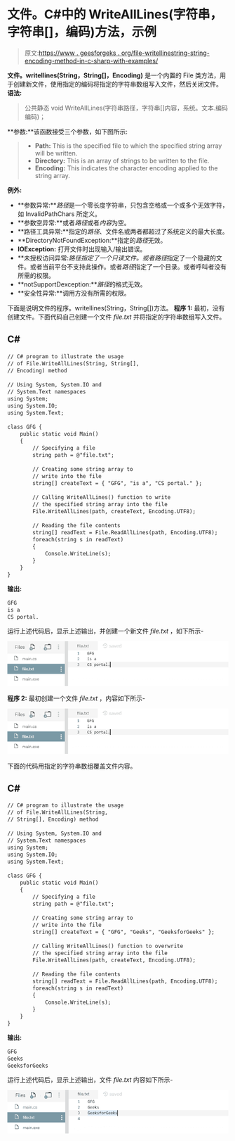 # 文件。C#中的 WriteAllLines(字符串，字符串[]，编码)方法，示例

> 原文:[https://www . geesforgeks . org/file-writellinestring-string-encoding-method-in-c-sharp-with-examples/](https://www.geeksforgeeks.org/file-writealllinesstring-string-encoding-method-in-c-sharp-with-examples/)

**文件。writellines(String，String[]，Encoding)** 是一个内置的 File 类方法，用于创建新文件，使用指定的编码将指定的字符串数组写入文件，然后关闭文件。
**语法:**

> 公共静态 void WriteAllLines(字符串路径，字符串[]内容，系统。文本.编码编码)；

**参数:**该函数接受三个参数，如下图所示:

> *   **Path:** This is the specified file to which the specified string array will be written.
> *   **Directory:** This is an array of strings to be written to the file.
> *   **Encoding:** This indicates the character encoding applied to the string array.

**例外:**

*   **参数异常:***路径*是一个零长度字符串，只包含空格或一个或多个无效字符，如 InvalidPathChars 所定义。
*   **参数空异常:**或者*路径*或者*内容*为空。
*   **路径工具异常:**指定的*路径*、文件名或两者都超过了系统定义的最大长度。
*   **DirectoryNotFoundException:**指定的*路径*无效。
*   **IOException:** 打开文件时出现输入/输出错误。
*   **未授权访问异常:***路径*指定了一个只读文件。或者*路径*指定了一个隐藏的文件。或者当前平台不支持此操作。或者*路径*指定了一个目录。或者呼叫者没有所需的权限。
*   **notSupportDexception:***路径*的格式无效。
*   **安全性异常:**调用方没有所需的权限。

下面是说明文件的程序。writellines(String，String[])方法。
**程序 1:** 最初，没有创建文件。下面代码自己创建一个文件 *file.txt* 并将指定的字符串数组写入文件。

## C#

```
// C# program to illustrate the usage
// of File.WriteAllLines(String, String[], 
// Encoding) method

// Using System, System.IO and
// System.Text namespaces
using System;
using System.IO;
using System.Text;

class GFG {
    public static void Main()
    {
        // Specifying a file
        string path = @"file.txt";

        // Creating some string array to
        // write into the file
        string[] createText = { "GFG", "is a", "CS portal." };

        // Calling WriteAllLines() function to write
        // the specified string array into the file
        File.WriteAllLines(path, createText, Encoding.UTF8);

        // Reading the file contents
        string[] readText = File.ReadAllLines(path, Encoding.UTF8);
        foreach(string s in readText)
        {
            Console.WriteLine(s);
        }
    }
}
```

**输出:**

```
GFG
is a
CS portal.
```

运行上述代码后，显示上述输出，并创建一个新文件 *file.txt* ，如下所示-

![file.txt](img/21448824279b759fd2b3c23f61684e3e.png)

**程序 2:** 最初创建一个文件 *file.txt* ，内容如下所示-

![file.txt](img/21448824279b759fd2b3c23f61684e3e.png)

下面的代码用指定的字符串数组覆盖文件内容。

## C#

```
// C# program to illustrate the usage
// of File.WriteAllLines(String, 
// String[], Encoding) method

// Using System, System.IO and
// System.Text namespaces
using System;
using System.IO;
using System.Text;

class GFG {
    public static void Main()
    {
        // Specifying a file
        string path = @"file.txt";

        // Creating some string array to
        // write into the file
        string[] createText = { "GFG", "Geeks", "GeeksforGeeks" };

        // Calling WriteAllLines() function to overwrite
        // the specified string array into the file
        File.WriteAllLines(path, createText, Encoding.UTF8);

        // Reading the file contents
        string[] readText = File.ReadAllLines(path, Encoding.UTF8);
        foreach(string s in readText)
        {
            Console.WriteLine(s);
        }
    }
}
```

**输出:**

```
GFG
Geeks
GeeksforGeeks
```

运行上述代码后，显示上述输出，文件 *file.txt* 内容如下所示-

![file.txt](img/68fce999a30ccfc4296b6415a2c68174.png)